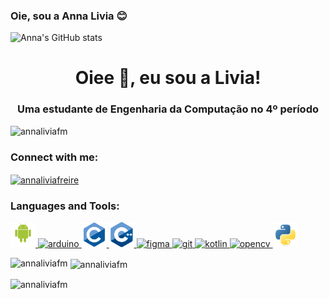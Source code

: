 ### Oie, sou a Anna Livia 😊

![Anna's GitHub stats](https://github-readme-stats.vercel.app/api?username=AnnaLiviaFM&show_icons=true&theme=onedark)


<h1 align="center">Oiee 👋, eu sou a Livia!</h1>
<h3 align="center">Uma estudante de Engenharia da Computação no 4º período</h3>

<p align="left"> <img src="https://komarev.com/ghpvc/?username=annaliviafm&label=Profile%20views&color=0e75b6&style=flat" alt="annaliviafm" /> </p>

<h3 align="left">Connect with me:</h3>
<p align="left">
<a href="https://linkedin.com/in/annaliviafreire" target="blank"><img align="center" src="https://raw.githubusercontent.com/rahuldkjain/github-profile-readme-generator/master/src/images/icons/Social/linked-in-alt.svg" alt="annaliviafreire" height="30" width="40" /></a>
</p>

<h3 align="left">Languages and Tools:</h3>
<p align="left"> <a href="https://developer.android.com" target="_blank" rel="noreferrer"> <img src="https://raw.githubusercontent.com/devicons/devicon/master/icons/android/android-original-wordmark.svg" alt="android" width="40" height="40"/> </a> <a href="https://www.arduino.cc/" target="_blank" rel="noreferrer"> <img src="https://cdn.worldvectorlogo.com/logos/arduino-1.svg" alt="arduino" width="40" height="40"/> </a> <a href="https://www.cprogramming.com/" target="_blank" rel="noreferrer"> <img src="https://raw.githubusercontent.com/devicons/devicon/master/icons/c/c-original.svg" alt="c" width="40" height="40"/> </a> <a href="https://www.w3schools.com/cpp/" target="_blank" rel="noreferrer"> <img src="https://raw.githubusercontent.com/devicons/devicon/master/icons/cplusplus/cplusplus-original.svg" alt="cplusplus" width="40" height="40"/> </a> <a href="https://www.figma.com/" target="_blank" rel="noreferrer"> <img src="https://www.vectorlogo.zone/logos/figma/figma-icon.svg" alt="figma" width="40" height="40"/> </a> <a href="https://git-scm.com/" target="_blank" rel="noreferrer"> <img src="https://www.vectorlogo.zone/logos/git-scm/git-scm-icon.svg" alt="git" width="40" height="40"/> </a> <a href="https://kotlinlang.org" target="_blank" rel="noreferrer"> <img src="https://www.vectorlogo.zone/logos/kotlinlang/kotlinlang-icon.svg" alt="kotlin" width="40" height="40"/> </a> <a href="https://opencv.org/" target="_blank" rel="noreferrer"> <img src="https://www.vectorlogo.zone/logos/opencv/opencv-icon.svg" alt="opencv" width="40" height="40"/> </a> <a href="https://www.python.org" target="_blank" rel="noreferrer"> <img src="https://raw.githubusercontent.com/devicons/devicon/master/icons/python/python-original.svg" alt="python" width="40" height="40"/> </a> </p>

<p><img align="left" src="https://github-readme-stats.vercel.app/api/top-langs?username=annaliviafm&show_icons=true&locale=en&layout=compact" alt="annaliviafm" /></p>

<p>&nbsp;<img align="center" src="https://github-readme-stats.vercel.app/api?username=annaliviafm&show_icons=true&locale=en" alt="annaliviafm" /></p>

<p><img align="center" src="https://github-readme-streak-stats.herokuapp.com/?user=annaliviafm&" alt="annaliviafm" /></p>
